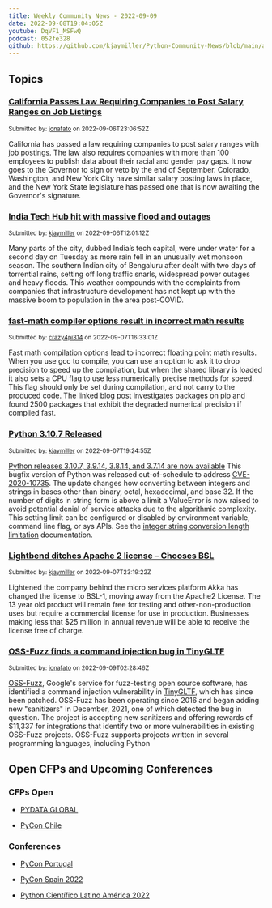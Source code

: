 ```yaml
---
title: Weekly Community News - 2022-09-09
date: 2022-09-08T19:04:05Z
youtube: DqVF1_MSFwQ
podcast: 052fe328
github: https://github.com/kjaymiller/Python-Community-News/blob/main/app/content/2022-09-08T19:04:05Z.md
---
```


## Topics

### [California Passes Law Requiring Companies to Post Salary Ranges on Job Listings](https://api.github.com/users/jonafato)

<small>Submitted by: [jonafato](https://api.github.com/users/jonafato) on 2022-09-06T23:06:52Z</small>

California has passed a law requiring companies to post salary ranges with job postings. The law also requires companies with more than 100 employees to publish data about their racial and gender pay gaps. It now goes to the Governor to sign or veto by the end of September. Colorado, Washington, and New York City have similar salary posting laws in place, and the New York State legislature has passed one that is now awaiting the Governor's signature.


### [India Tech Hub hit with massive flood and outages ](https://api.github.com/users/kjaymiller)

<small>Submitted by: [kjaymiller](https://api.github.com/users/kjaymiller) on 2022-09-06T12:01:12Z</small>

Many parts of the city, dubbed India’s tech capital, were under water for a second day on Tuesday as more rain fell in an unusually wet monsoon season.  The southern Indian city of Bengaluru after dealt with two days of torrential rains, setting off long traffic snarls, widespread power outages and heavy floods.
This weather compounds with the complaints from companies that infrastructure development has not kept up with the massive boom to population in the area post-COVID.


### [fast-math compiler options result in incorrect math results](https://api.github.com/users/crazy4pi314)

<small>Submitted by: [crazy4pi314](https://api.github.com/users/crazy4pi314) on 2022-09-07T16:33:01Z</small>

Fast math compilation options lead to incorrect floating point math results. When you use gcc to compile, you can use an option to ask it to drop precision to speed up the compilation, but when the shared library is loaded it also sets a CPU flag to use less numerically precise methods for speed. This flag should only be set during compilation, and not carry to the produced code. The linked blog post investigates packages on pip and found 2500 packages that exhibit the degraded numerical precision if complied fast.


### [Python 3.10.7 Released](https://api.github.com/users/kjaymiller)

<small>Submitted by: [kjaymiller](https://api.github.com/users/kjaymiller) on 2022-09-07T19:24:55Z</small>

[Python releases 3.10.7, 3.9.14, 3.8.14, and 3.7.14 are now available](https://pythoninsider.blogspot.com/2022/09/python-releases-3107-3914-3814-and-3714.html)
This bugfix version of Python was released out-of-schedule to address [CVE-2020-10735](https://cve.mitre.org/cgi-bin/cvename.cgi?name=CVE-2020-10735).
The update changes how converting between integers and strings in bases other than binary, octal, hexadecimal, and base 32. If the number of digits in string form is above a limit a ValueError is now raised to avoid potential denial of service attacks due to the algorithmic complexity. This setting limit can be configured or disabled by environment variable, command line flag, or sys APIs. See the [integer string conversion length limitation](https://docs.python.org/release/3.10.7/library/stdtypes.html#int-max-str-digits) documentation.


### [Lightbend ditches Apache 2 license – Chooses BSL](https://api.github.com/users/kjaymiller)

<small>Submitted by: [kjaymiller](https://api.github.com/users/kjaymiller) on 2022-09-07T23:19:22Z</small>

Lightened the company behind the micro services platform Akka has changed the license to BSL-1, moving away from the Apache2 License. The 13 year old product will remain free for testing and other-non-production uses but require a commercial license for use in production. Businesses making less that $25 million in annual revenue will be able to receive the license free of charge.


### [OSS-Fuzz finds a command injection bug in TinyGLTF](https://api.github.com/users/jonafato)

<small>Submitted by: [jonafato](https://api.github.com/users/jonafato) on 2022-09-09T02:28:46Z</small>

[OSS-Fuzz](https://google.github.io/oss-fuzz/), Google's service for fuzz-testing open source software, has identified a command injection vulnerability in [TinyGLTF](https://github.com/syoyo/tinygltf), which has since been patched. OSS-Fuzz has been operating since 2016 and began adding new "sanitizers" in December, 2021, one of which detected the bug in question. The project is accepting new sanitizers and offering rewards of $11,337 for integrations that identify two or more vulnerabilities in existing OSS-Fuzz projects. OSS-Fuzz supports projects written in several programming languages, including Python



## Open CFPs and Upcoming Conferences
### CFPs Open

- [PYDATA GLOBAL](https://pydata.org/global2022/)

- [PyCon Chile](https://pycon.cl)


### Conferences

- [PyCon Portugal](https://2022.pycon.pt/)

- [PyCon Spain 2022](https://2022.es.pycon.org/)

- [Python Científico Latino América 2022](https://pythoncientifico.ar/)
